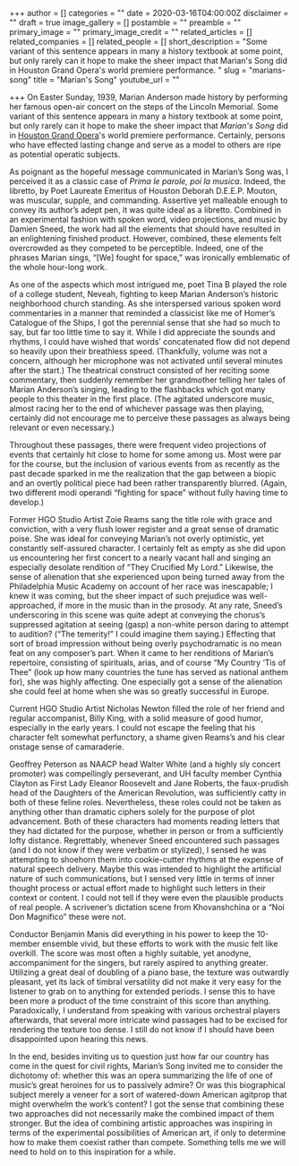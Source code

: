 +++
author = []
categories = ""
date = 2020-03-16T04:00:00Z
disclaimer = ""
draft = true
image_gallery = []
postamble = ""
preamble = ""
primary_image = ""
primary_image_credit = ""
related_articles = []
related_companies = []
related_people = []
short_description = "Some variant of this sentence appears in many a history textbook at some point, but only rarely can it hope to make the sheer impact that Marian's Song did in Houston Grand Opera's world premiere performance. "
slug = "marians-song"
title = "Marian's Song"
youtube_url = ""

+++
On Easter Sunday, 1939, Marian Anderson made history by performing her famous open-air concert on the steps of the Lincoln Memorial. Some variant of this sentence appears in many a history textbook at some point, but only rarely can it hope to make the sheer impact that _Marian's Song_ did in [Houston Grand Opera](/scene/companies/houston-grand-opera/)'s world premiere performance. Certainly, persons who have effected lasting change and serve as a model to others are ripe as potential operatic subjects.

As poignant as the hopeful message communicated in Marian’s Song was, I perceived it as a classic case of _Prima le parole, poi la musica_. Indeed, the libretto, by Poet Laureate Emeritus of Houston Deborah D.E.E.P. Mouton, was muscular, supple, and commanding. Assertive yet malleable enough to convey its author’s adept pen, it was quite ideal as a libretto. Combined in an experimental fashion with spoken word, video projections, and music by Damien Sneed, the work had all the elements that should have resulted in an enlightening finished product. However, combined, these elements felt overcrowded as they competed to be perceptible. Indeed, one of the phrases Marian sings, “\[We\] fought for space,” was ironically emblematic of the whole hour-long work.

As one of the aspects which most intrigued me, poet Tina B played the role of a college student, Neveah, fighting to keep Marian Anderson’s historic neighborhood church standing. As she interspersed various spoken word commentaries in a manner that reminded a classicist like me of Homer’s Catalogue of the Ships, I got the perennial sense that she had so much to say, but far too little time to say it. While I did appreciate the sounds and rhythms, I could have wished that words’ concatenated flow did not depend so heavily upon their breathless speed. (Thankfully, volume was not a concern, although her microphone was not activated until several minutes after the start.) The theatrical construct consisted of her reciting some commentary, then suddenly remember her grandmother telling her tales of Marian Anderson’s singing, leading to the flashbacks which got many people to this theater in the first place. (The agitated underscore music, almost racing her to the end of whichever passage was then playing, certainly did not encourage me to perceive these passages as always being relevant or even necessary.)

Throughout these passages, there were frequent video projections of events that certainly hit close to home for some among us. Most were par for the course, but the inclusion of various events from as recently as the past decade sparked in me the realization that the gap between a biopic and an overtly political piece had been rather transparently blurred. (Again, two different modi operandi “fighting for space” without fully having time to develop.) 

Former HGO Studio Artist Zoie Reams sang the title role with grace and conviction, with a very flush lower register and a great sense of dramatic poise. She was ideal for conveying Marian’s not overly optimistic, yet constantly self-assured character. I certainly felt as empty as she did upon us encountering her first concert to a nearly vacant hall and singing an especially desolate rendition of “They Crucified My Lord.” Likewise, the sense of alienation that she experienced upon being turned away from the Philadelphia Music Academy on account of her race was inescapable; I knew it was coming, but the sheer impact of such prejudice was well-approached, if more in the music than in the prosody. At any rate, Sneed’s underscoring in this scene was quite adept at conveying the chorus’s suppressed agitation at seeing (gasp) a non-white person daring to attempt to audition? (“The temerity!” I could imagine them saying.) Effecting that sort of broad impression without being overly psychodramatic is no mean feat on any composer’s part. When it came to her renditions of Marian’s repertoire, consisting of spirituals, arias, and of course “My Country ‘Tis of Thee” (look up how many countries the tune has served as national anthem for), she was highly affecting. One especially got a sense of the alienation she could feel at home when she was so greatly successful in Europe. 

Current HGO Studio Artist Nicholas Newton filled the role of her friend and regular accompanist, Billy King, with a solid measure of good humor, especially in the early years. I could not escape the feeling that his character felt somewhat perfunctory, a shame given Reams’s and his clear onstage sense of camaraderie.

Geoffrey Peterson as NAACP head Walter White (and a highly sly concert promoter) was compellingly perseverant, and UH faculty member Cynthia Clayton as First Lady Eleanor Roosevelt and Jane Roberts, the faux-prudish head of the Daughters of the American Revolution, was sufficiently catty in both of these feline roles. Nevertheless, these roles could not be taken as anything other than dramatic ciphers solely for the purpose of plot advancement. Both of these characters had moments reading letters that they had dictated for the purpose, whether in person or from a sufficiently lofty distance. Regrettably, whenever Sneed encountered such passages (and I do not know if they were verbatim or stylized), I sensed he was attempting to shoehorn them into cookie-cutter rhythms at the expense of natural speech delivery. Maybe this was intended to highlight the artificial nature of such communications, but I sensed very little in terms of inner thought process or actual effort made to highlight such letters in their context or content. I could not tell if they were even the plausible products of real people. A scrivener’s dictation scene from Khovanshchina or a “Noi Don Magnifico” these were not.

 Conductor Benjamin Manis did everything in his power to keep the 10-member ensemble vivid, but these efforts to work with the music felt like overkill. The score was most often a highly suitable, yet anodyne, accompaniment for the singers, but rarely aspired to anything greater. Utilizing a great deal of doubling of a piano base, the texture was outwardly pleasant, yet its lack of timbral versatility did not make it very easy for the listener to grab on to anything for extended periods. I sense this to have been more a product of the time constraint of this score than anything. Paradoxically, I understand from speaking with various orchestral players afterwards, that several more intricate wind passages had to be excised for rendering the texture too dense. I still do not know if I should have been disappointed upon hearing this news.

In the end, besides inviting us to question just how far our country has come in the quest for civil rights, Marian’s Song invited me to consider the dichotomy of: whether this was an opera summarizing the life of one of music’s great heroines for us to passively admire? Or was this biographical subject merely a veneer for a sort of watered-down American agitprop that might overwhelm the work’s content? I got the sense that combining these two approaches did not necessarily make the combined impact of them stronger. But the idea of combining artistic approaches was inspiring in terms of the experimental possibilities of American art, if only to determine how to make them coexist rather than compete. Something tells me we will need to hold on to this inspiration for a while.
